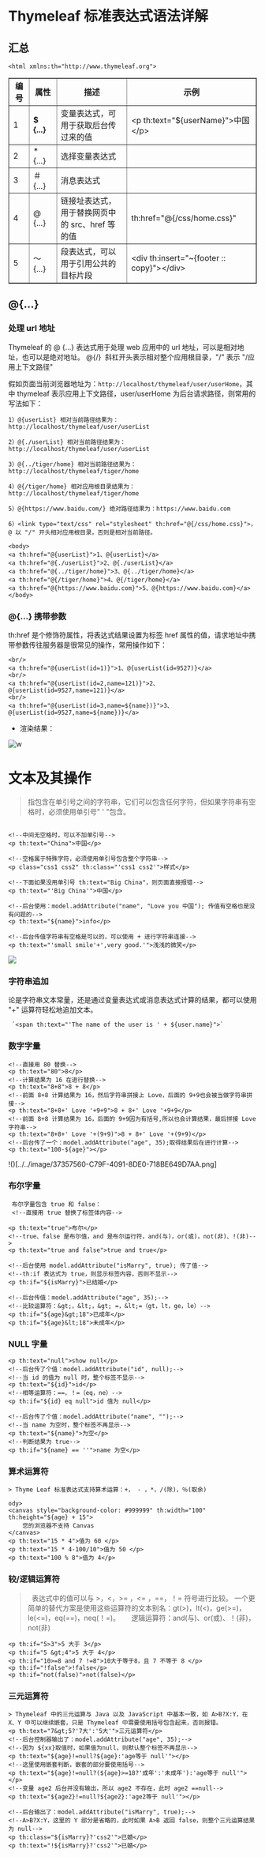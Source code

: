 # Thymeleaf 标准表达式语法详解
## 汇总
`<html xmlns:th="http://www.thymeleaf.org">`

<div class="table-box"><table border="1" cellpadding="1" cellspacing="1"><tbody><tr><td style="text-align:center;width:47px;"><strong>编号</strong></td>
			<td style="text-align:center;width:79px;"><strong>属性</strong></td>
			<td style="text-align:center;width:385px;"><strong>描述</strong></td>
			<td style="text-align:center;width:339px;"><strong>示例</strong></td>
		</tr><tr><td style="width:47px;">1</td>
			<td style="width:79px;"><strong>$ {...}</strong></td>
			<td style="width:385px;">变量表达式，可用于获取后台传过来的值</td>
			<td style="width:339px;">&lt;p th:text="${userName}"&gt;中国&lt;/p&gt;</td>
		</tr><tr><td style="width:47px;">2</td>
			<td style="width:79px;">* {...}</td>
			<td style="width:385px;">选择变量表达式</td>
			<td style="width:339px;">&nbsp;</td>
		</tr><tr><td style="width:47px;">3</td>
			<td style="width:79px;">＃{...}</td>
			<td style="width:385px;">消息表达式</td>
			<td style="width:339px;">&nbsp;</td>
		</tr><tr><td style="width:47px;">4</td>
			<td style="width:79px;">@ {...}</td>
			<td style="width:385px;">链接址表达式，用于替换网页中的 src、href 等的值</td>
			<td style="width:339px;">th:href="@{/css/home.css}"</td>
		</tr><tr><td style="width:47px;">5</td>
			<td style="width:79px;">〜{...}</td>
			<td style="width:385px;">段表达式，可以用于引用公共的目标片段</td>
			<td style="width:339px;">&lt;div&nbsp;th:insert="~{footer :: copy}"&gt;&lt;/div&gt;</td>
		</tr></tbody></table></div>

## @{...}
### 处理 url 地址
Thymeleaf 的 @ {...} 表达式用于处理 web 应用中的 url 地址，可以是相对地址，也可以是绝对地址。
@{/}  斜杠开头表示相对整个应用根目录，"/" 表示 "/应用上下文路径"

假如页面当前浏览器地址为：`http://localhost/thymeleaf/user/userHome`，其中 thymeleaf 表示应用上下文路径，user/userHome 为后台请求路径，则常用的写法如下：
```
1）@{userList} 相对当前路径结果为：http://localhost/thymeleaf/user/userList

2）@{./userList} 相对当前路径结果为：http://localhost/thymeleaf/user/userList

3）@{../tiger/home} 相对当前路径结果为：http://localhost/thymeleaf/tiger/home

4）@{/tiger/home} 相对应用根目录结果为：http://localhost/thymeleaf/tiger/home

5）@{https://www.baidu.com/} 绝对路径结果为：https://www.baidu.com

6）<link type="text/css" rel="stylesheet" th:href="@{/css/home.css}">，@ 以 "/" 开头相对应用根目录，否则是相对当前路径。
```  

```
<body>
<a th:href="@{userList}">1、@{userList}</a>
<a th:href="@{./userList}">2、@{./userList}</a>
<a th:href="@{../tiger/home}">3、@{../tiger/home}</a>
<a th:href="@{/tiger/home}">4、@{/tiger/home}</a>
<a th:href="@{https://www.baidu.com}">5、@{https://www.baidu.com}</a>
</body>
```

### @{...} 携带参数
  th:href 是个修饰符属性，将表达式结果设置为标签 href 属性的值，请求地址中携带参数传往服务器是很常见的操作，常用操作如下：
```
<br/>
<a th:href="@{userList(id=1)}">1、@{userList(id=9527)}</a>
<br/>
<a th:href="@{userList(id=2,name=121)}">2、@{userList(id=9527,name=121)}</a>
<br/>
<a th:href="@{userList(id=3,name=${name})}">3、@{userList(id=9527,name=${name})}</a>
```
- 渲染结果： 

![w](../../image/A55E4302-9535-4fd5-8802-DC19F0A449F7.png)  

# 文本及其操作
> 指包含在单引号之间的字符串，它们可以包含任何字符，但如果字符串有空格时，必须使用单引号" ' "包含。
```

<!--中间无空格时，可以不加单引号-->
<p th:text="China">中国</p>

<!--空格属于特殊字符，必须使用单引号包含整个字符串-->
<p class="css1 css2" th:class="'css1 css2'">样式</p>

<!--下面如果没用单引号 th:text="Big China"，则页面直接报错-->
<p th:text="'Big China'">中国</p>

<!--后台使用：model.addAttribute("name", "Love you 中国"); 传值有空格也是没有问题的-->
<p th:text="${name}">info</p>

<!--后台传值字符串有空格是可以的，可以使用 + 进行字符串连接-->
<p th:text="'small smile'+',very good.'">浅浅的微笑</p>
```
![](../../image/06CAD912-D944-4cc7-B1B9-08016A14EC5B.png)
### 字符串追加
论是字符串⽂本常量，还是通过变量表达式或消息表达式计算的结果，都可以使⽤ "+" 运算符轻松地追加⽂本。

     `<span th:text="'The name of the user is ' + ${user.name}">`
### 数字字量
```
<!--直接用 80 替换-->
<p th:text="80">8</p>
<!--计算结果为 16 在进行替换-->
<p th:text="8+8">8 + 8</p>
<!--前面 8+8 计算结果为 16，然后字符串拼接上 Love，后面的 9+9也会被当做字符串拼接-->
<p th:text="8+8+' Love '+9+9">8 + 8+' Love '+9+9</p>
<!--前面 8+8 计算结果为 16，后面的 9+9因为有括号,所以也会计算结果，最后拼接 Love 字符串-->
<p th:text="8+8+' Love '+(9+9)">8 + 8+' Love '+(9+9)</p>
<!--后台传了一个：model.addAttribute("age", 35);取得结果后在进行计算-->
<p th:text="100-${age}"></p>
```
!()[../../image/37357560-C79F-4091-8DE0-718BE649D7AA.png]

### 布尔字量
     布尔字量包含 true 和 false：
     <!--直接用 true 替换了标签体内容-->
```
<p th:text="true">布尔</p>
<!--true、false 是布尔值，and 是布尔运行符，and(与)，or(或)，not(非)、!(非)-->
<p th:text="true and false">true and true</p>
 
<!--后台使用 model.addAttribute("isMarry", true); 传了值-->
<!--th:if 表达式为 true，则显示标签内容，否则不显示-->
<p th:if="${isMarry}">已结婚</p>
 
<!--后台传值：model.addAttribute("age", 35);-->
<!--比较运算符：&gt;，&lt;，&gt; =，&lt;=（gt，lt，ge，le）-->
<p th:if="${age}&gt;18">已成年</p>
<p th:if="${age}&lt;18">未成年</p>
```
### NULL 字量
```
<p th:text="null">show null</p>
<!--后台传了个值：model.addAttribute("id", null);-->
<!--当 id 的值为 null 时，整个标签不显示-->
<p th:text="${id}">id</p>
<!--相等运算符：==，！=（eq，ne）-->
<p th:if="${id} eq null">id 值为 null</p>
 
<!--后台传了个值：model.addAttribute("name", "");-->
<!--当 name 为空时，整个标签不再显示-->
<p th:text="${name}">为空</p>
<!--判断结果为 true-->
<p th:if="${name} == ''">name 为空</p>
```
### 算术运算符
    > Thyme Leaf 标准表达式⽀持算术运算：+， - ，*，/(除)，％(取余)
```
ody>
<canvas style="background-color: #999999" th:width="100" th:height="${age} + 15">
    您的浏览器不支持 Canvas
</canvas>
<p th:text="15 * 4">值为 60 </p>
<p th:text="15 * 4-100/10">值为 50 </p>
<p th:text="100 % 8">值为 4</p>
``` 
### 较/逻辑运算符
>  表达式中的值可以与 >，<，>= ，<= ，==，！= 符号进⾏⽐较。 ⼀个更简单的替代⽅案是使⽤这些运算符的⽂本别名：gt(>)，lt(<)，ge(>=)，le(<=)，eq(==)，neq(！=)。
     逻辑运算符：and(与)、or(或)、！(非)，not(非)
```
<p th:if="5>3">5 大于 3</p>
<p th:if="5 &gt;4">5 大于 4</p>
<p th:if="10>=8 and 7 !=8">10大于等于8，且 7 不等于 8 </p>
<p th:if="!false">!false</p>
<p th:if="not(false)">not(false)</p>
```
### 三元运算符
```
> Thymeleaf 中的三元运算与 Java 以及 JavaScript 中基本一致，如 A>B?X:Y，在 X、Y 中可以继续嵌套，只是 Thymeleaf 中需要使用括号包含起来，否则报错。
<p th:text="7&gt;5?'7大':'5大'">三元运算符</p>
<!--后台控制器输出了：model.addAttribute("age", 35);-->
<!--因为 ${xx}取值时，如果值为null，则默认整个标签不再显示-->
<p th:text="${age}!=null?${age}:'age等于 null'"></p>
<!--这里使用嵌套判断，嵌套的部分要使用括号-->
<p th:text="${age}!=null?(${age}>=18?'成年':'未成年'):'age等于 null'"></p>
<!--变量 age2 后台并没有输出，所以 age2 不存在，此时 age2 ==null-->
<p th:text="${age2}!=null?${age2}:'age2等于 null'"></p>
 
<!--后台输出了：model.addAttribute("isMarry", true);-->
<!--A>B?X:Y，这里的 Y 部分是省略的，此时如果 A>B 返回 false，则整个三元运算结果为 null-->
<p th:class="${isMarry}?'css2'">已婚</p>
<p th:text="!${isMarry}?'css2'">已婚</p>
```
